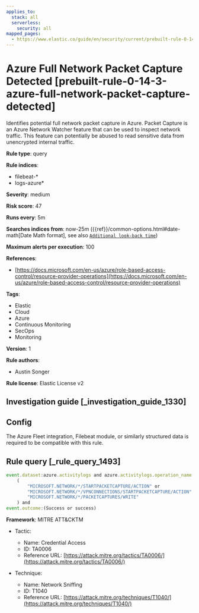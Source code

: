 ```yaml
---
applies_to:
  stack: all
  serverless:
    security: all
mapped_pages:
  - https://www.elastic.co/guide/en/security/current/prebuilt-rule-0-14-3-azure-full-network-packet-capture-detected.html
---
```


# Azure Full Network Packet Capture Detected [prebuilt-rule-0-14-3-azure-full-network-packet-capture-detected]

Identifies potential full network packet capture in Azure. Packet Capture is an Azure Network Watcher feature that can be used to inspect network traffic. This feature can potentially be abused to read sensitive data from unencrypted internal traffic.

**Rule type**: query

**Rule indices**:

* filebeat-*
* logs-azure*

**Severity**: medium

**Risk score**: 47

**Runs every**: 5m

**Searches indices from**: now-25m ({{ref}}/common-options.html#date-math[Date Math format], see also [`Additional look-back time`](docs-content://solutions/security/detect-and-alert/create-detection-rule.md#rule-schedule))

**Maximum alerts per execution**: 100

**References**:

* [https://docs.microsoft.com/en-us/azure/role-based-access-control/resource-provider-operations](https://docs.microsoft.com/en-us/azure/role-based-access-control/resource-provider-operations)

**Tags**:

* Elastic
* Cloud
* Azure
* Continuous Monitoring
* SecOps
* Monitoring

**Version**: 1

**Rule authors**:

* Austin Songer

**Rule license**: Elastic License v2

## Investigation guide [_investigation_guide_1330]

## Config

The Azure Fleet integration, Filebeat module, or similarly structured data is required to be compatible with this rule.

## Rule query [_rule_query_1493]

```js
event.dataset:azure.activitylogs and azure.activitylogs.operation_name:
    (
        "MICROSOFT.NETWORK/*/STARTPACKETCAPTURE/ACTION" or
        "MICROSOFT.NETWORK/*/VPNCONNECTIONS/STARTPACKETCAPTURE/ACTION" or
        "MICROSOFT.NETWORK/*/PACKETCAPTURES/WRITE"
    ) and
event.outcome:(Success or success)
```

**Framework**: MITRE ATT&CKTM

* Tactic:

    * Name: Credential Access
    * ID: TA0006
    * Reference URL: [https://attack.mitre.org/tactics/TA0006/](https://attack.mitre.org/tactics/TA0006/)

* Technique:

    * Name: Network Sniffing
    * ID: T1040
    * Reference URL: [https://attack.mitre.org/techniques/T1040/](https://attack.mitre.org/techniques/T1040/)



